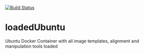 [![Build Status](https://travis-ci.org/Robbie1977/loadedUbuntu.svg?branch=master)](https://travis-ci.org/Robbie1977/loadedUbuntu) 
[<img href="https://hub.docker.com/public/images/logos/mini-logo.svg" style="background-color:green;" />](https://hub.docker.com/r/rcourt/loadedubuntu/)

# loadedUbuntu
Ubuntu Docker Container with all image templates, alignment and manipulation tools loaded
